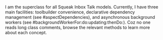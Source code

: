 I am the superclass for all Squeak Inbox Talk models. Currently, I have three main facilities: toolbuilder convenience, declarative dependency management (see #aspectDependencies), and asynchronous background workers (see #backgroundWorkerFor:do:updating:thenDo:). Coz no one reads long class comments, browse the relevant methods to learn more about each concept.